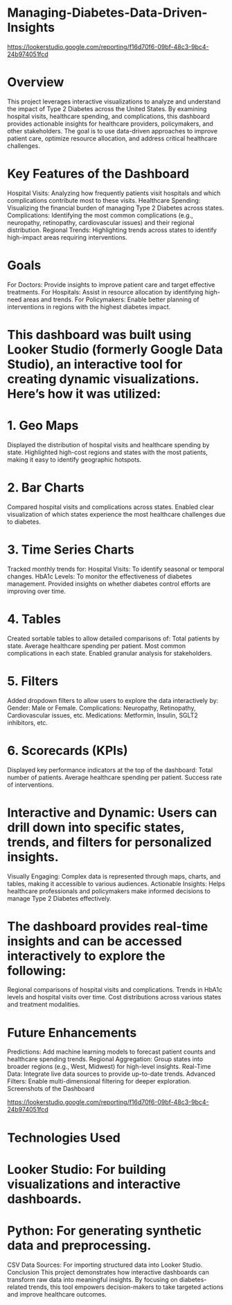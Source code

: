 # Managing-Diabetes-Data-Driven-Insights
https://lookerstudio.google.com/reporting/f16d70f6-09bf-48c3-9bc4-24b974051fcd

# Overview
This project leverages interactive visualizations to analyze and understand the impact of Type 2 Diabetes across the United States. By examining hospital visits, healthcare spending, and complications, this dashboard provides actionable insights for healthcare providers, policymakers, and other stakeholders. The goal is to use data-driven approaches to improve patient care, optimize resource allocation, and address critical healthcare challenges.

# Key Features of the Dashboard
Hospital Visits: Analyzing how frequently patients visit hospitals and which complications contribute most to these visits.
Healthcare Spending: Visualizing the financial burden of managing Type 2 Diabetes across states.
Complications: Identifying the most common complications (e.g., neuropathy, retinopathy, cardiovascular issues) and their regional distribution.
Regional Trends: Highlighting trends across states to identify high-impact areas requiring interventions.

# Goals
For Doctors: Provide insights to improve patient care and target effective treatments.
For Hospitals: Assist in resource allocation by identifying high-need areas and trends.
For Policymakers: Enable better planning of interventions in regions with the highest diabetes impact.


# This dashboard was built using Looker Studio (formerly Google Data Studio), an interactive tool for creating dynamic visualizations. Here’s how it was utilized:
# 1. Geo Maps
Displayed the distribution of hospital visits and healthcare spending by state.
Highlighted high-cost regions and states with the most patients, making it easy to identify geographic hotspots.
# 2. Bar Charts
Compared hospital visits and complications across states.
Enabled clear visualization of which states experience the most healthcare challenges due to diabetes.
# 3. Time Series Charts
Tracked monthly trends for:
Hospital Visits: To identify seasonal or temporal changes.
HbA1c Levels: To monitor the effectiveness of diabetes management.
Provided insights on whether diabetes control efforts are improving over time.
# 4. Tables
Created sortable tables to allow detailed comparisons of:
Total patients by state.
Average healthcare spending per patient.
Most common complications in each state.
Enabled granular analysis for stakeholders.
# 5. Filters
Added dropdown filters to allow users to explore the data interactively by:
Gender: Male or Female.
Complications: Neuropathy, Retinopathy, Cardiovascular issues, etc.
Medications: Metformin, Insulin, SGLT2 inhibitors, etc.
# 6. Scorecards (KPIs)
Displayed key performance indicators at the top of the dashboard:
Total number of patients.
Average healthcare spending per patient.
Success rate of interventions.


# Interactive and Dynamic: Users can drill down into specific states, trends, and filters for personalized insights.
Visually Engaging: Complex data is represented through maps, charts, and tables, making it accessible to various audiences.
Actionable Insights: Helps healthcare professionals and policymakers make informed decisions to manage Type 2 Diabetes effectively.

# The dashboard provides real-time insights and can be accessed interactively to explore the following:
Regional comparisons of hospital visits and complications.
Trends in HbA1c levels and hospital visits over time.
Cost distributions across various states and treatment modalities.

# Future Enhancements
Predictions: Add machine learning models to forecast patient counts and healthcare spending trends.
Regional Aggregation: Group states into broader regions (e.g., West, Midwest) for high-level insights.
Real-Time Data: Integrate live data sources to provide up-to-date trends.
Advanced Filters: Enable multi-dimensional filtering for deeper exploration.
Screenshots of the Dashboard






https://lookerstudio.google.com/reporting/f16d70f6-09bf-48c3-9bc4-24b974051fcd

# Technologies Used
# Looker Studio: For building visualizations and interactive dashboards.
# Python: For generating synthetic data and preprocessing.
CSV Data Sources: For importing structured data into Looker Studio.
Conclusion
This project demonstrates how interactive dashboards can transform raw data into meaningful insights. By focusing on diabetes-related trends, this tool empowers decision-makers to take targeted actions and improve healthcare outcomes.
